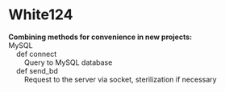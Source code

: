 # White124
**Combining methods for convenience in new projects:**  
MySQL  
&nbsp;&nbsp;&nbsp;&nbsp;def connect  
&nbsp;&nbsp;&nbsp;&nbsp;&nbsp;&nbsp;&nbsp;&nbsp;Query to MySQL database  
&nbsp;&nbsp;&nbsp;&nbsp;def send_bd  
&nbsp;&nbsp;&nbsp;&nbsp;&nbsp;&nbsp;&nbsp;&nbsp;Request to the server via socket, sterilization if necessary